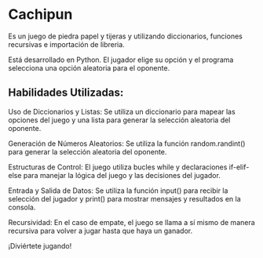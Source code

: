 # Cachipun
Es un juego de piedra papel y tijeras y utilizando diccionarios, funciones recursivas e importación de libreria.

Está desarrollado en Python. El jugador elige su opción y el programa selecciona una opción aleatoria para el oponente.

## Habilidades Utilizadas:

Uso de Diccionarios y Listas: Se utiliza un diccionario para mapear las opciones del juego y una lista para generar la selección aleatoria del oponente.

Generación de Números Aleatorios: Se utiliza la función random.randint() para generar la selección aleatoria del oponente.

Estructuras de Control: El juego utiliza bucles while y declaraciones if-elif-else para manejar la lógica del juego y las decisiones del jugador.

Entrada y Salida de Datos: Se utiliza la función input() para recibir la selección del jugador y print() para mostrar mensajes y resultados en la consola.

Recursividad: En el caso de empate, el juego se llama a sí mismo de manera recursiva para volver a jugar hasta que haya un ganador.

¡Diviértete jugando!
